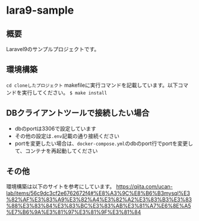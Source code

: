 # lara9-sample

## 概要
Laravel9のサンプルプロジェクトです。

## 環境構築
`cd cloneしたプロジェクト`
makefileに実行コマンドを記載しています。以下コマンドを実行してください。
`$ make install`

## DBクライアントツールで接続したい場合
- dbのportは3306で設定しています
- その他の設定は`.env`記載の通り接続ください
- portを変更したい場合は、`docker-compose.yml`のdbのport行でportを変更して、コンテナを再起動してください

## その他
環境構築は以下のサイトを参考にしています。
https://qiita.com/ucan-lab/items/56c9dc3cf2e6762672f4#%E8%A3%9C%E8%B6%B3mysql%E3%82%AF%E3%83%A9%E3%82%A4%E3%82%A2%E3%83%B3%E3%83%88%E3%83%84%E3%83%BC%E3%83%AB%E3%81%A7%E6%8E%A5%E7%B6%9A%E3%81%97%E3%81%9F%E3%81%84
